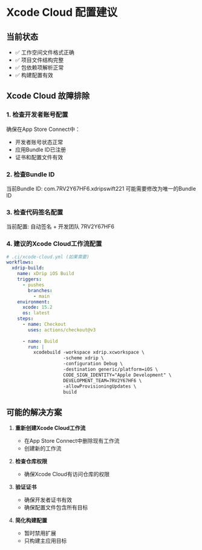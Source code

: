 # Xcode Cloud 配置建议

## 当前状态
- ✅ 工作空间文件格式正确
- ✅ 项目文件结构完整
- ✅ 包依赖项解析正常
- ✅ 构建配置有效

## Xcode Cloud 故障排除

### 1. 检查开发者账号配置
确保在App Store Connect中：
- 开发者账号状态正常
- 应用Bundle ID已注册
- 证书和配置文件有效

### 2. 检查Bundle ID
当前Bundle ID: com.7RV2Y67HF6.xdripswift221
可能需要修改为唯一的Bundle ID

### 3. 检查代码签名配置
当前配置: 自动签名 + 开发团队 7RV2Y67HF6

### 4. 建议的Xcode Cloud工作流配置

```yaml
# .ci/xcode-cloud.yml (如果需要)
workflows:
  xdrip-build:
    name: xDrip iOS Build
    triggers:
      - pushes
        branches:
          - main
    environment:
      xcode: 15.2
      os: latest
    steps:
      - name: Checkout
        uses: actions/checkout@v3
      
      - name: Build
        run: |
          xcodebuild -workspace xdrip.xcworkspace \
                     -scheme xdrip \
                     -configuration Debug \
                     -destination generic/platform=iOS \
                     CODE_SIGN_IDENTITY="Apple Development" \
                     DEVELOPMENT_TEAM=7RV2Y67HF6 \
                     -allowProvisioningUpdates \
                     build
```

## 可能的解决方案

1. **重新创建Xcode Cloud工作流**
   - 在App Store Connect中删除现有工作流
   - 创建新的工作流

2. **检查仓库权限**
   - 确保Xcode Cloud有访问仓库的权限

3. **验证证书**
   - 确保开发者证书有效
   - 确保配置文件包含所有目标

4. **简化构建配置**
   - 暂时禁用扩展
   - 只构建主应用目标